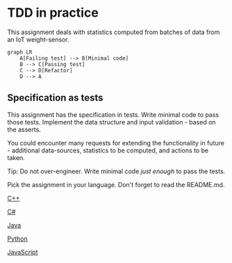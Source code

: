 # TDD in practice

This assignment deals with statistics computed from batches of data from an IoT weight-sensor.

```mermaid
graph LR
    A[Failing test] --> B[Minimal code]
    B --> C[Passing test]
    C --> D[Refactor]
    D --> A
```

## Specification as tests

This assignment has the specification in tests. Write minimal code to pass those tests.
Implement the data structure and input validation - based on the asserts.

You could encounter many requests for extending the functionality in future - additional data-sources, statistics to be computed, and actions to be taken.

Tip: Do not over-engineer. Write minimal code _just enough_ to pass the tests.

Pick the assignment in your language. Don't forget to read the README.md.

[C++](https://classroom.github.com/a/9S-1-1PC)

[C#](https://classroom.github.com/a/3R2HGSjg)

[Java](https://classroom.github.com/a/qn9yGH0w)

[Python](https://classroom.github.com/a/CLntROnm)

[JavaScript](https://classroom.github.com/a/NP8bEXoL)
